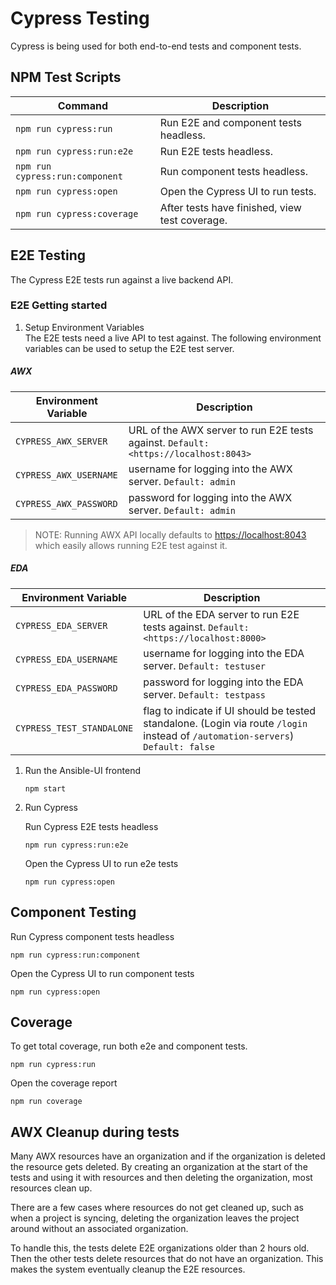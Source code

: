 # Cypress Testing

Cypress is being used for both end-to-end tests and component tests.

## NPM Test Scripts

| Command                         | Description                                    |
| ------------------------------- | ---------------------------------------------- |
| `npm run cypress:run`           | Run E2E and component tests headless.          |
| `npm run cypress:run:e2e`       | Run E2E tests headless.                        |
| `npm run cypress:run:component` | Run component tests headless.                  |
| `npm run cypress:open`          | Open the Cypress UI to run tests.              |
| `npm run cypress:coverage`      | After tests have finished, view test coverage. |

## E2E Testing

The Cypress E2E tests run against a live backend API.

### E2E Getting started

1. Setup Environment Variables
   <br>The E2E tests need a live API to test against. The following environment variables can be used to setup the E2E test server.

##### AWX

   | Environment Variable   | Description                                                                         |
   | ---------------------- | ----------------------------------------------------------------------------------- |
   | `CYPRESS_AWX_SERVER`   | URL of the AWX server to run E2E tests against. `Default: <https://localhost:8043>` |
   | `CYPRESS_AWX_USERNAME` | username for logging into the AWX server. `Default: admin`                          |
   | `CYPRESS_AWX_PASSWORD` | password for logging into the AWX server. `Default: admin`                          |

   > NOTE: Running AWX API locally defaults to <https://localhost:8043> which easily allows running E2E test against it.

##### EDA

   | Environment Variable      | Description                                                                                                                      |
   | ------------------------- | -------------------------------------------------------------------------------------------------------------------------------- |
   | `CYPRESS_EDA_SERVER`      | URL of the EDA server to run E2E tests against. `Default: <https://localhost:8000>`                                              |
   | `CYPRESS_EDA_USERNAME`    | username for logging into the EDA server. `Default: testuser`                                                                    |
   | `CYPRESS_EDA_PASSWORD`    | password for logging into the EDA server. `Default: testpass`                                                                    |
   | `CYPRESS_TEST_STANDALONE` | flag to indicate if UI should be tested standalone. (Login via route `/login` instead of `/automation-servers`) `Default: false` |

1. Run the Ansible-UI frontend

   ```
   npm start
   ```

2. Run Cypress

   Run Cypress E2E tests headless

   ```
   npm run cypress:run:e2e
   ```

   Open the Cypress UI to run e2e tests

   ```
   npm run cypress:open
   ```

## Component Testing

Run Cypress component tests headless

```
npm run cypress:run:component
```

Open the Cypress UI to run component tests

```
npm run cypress:open
```

## Coverage

To get total coverage, run both e2e and component tests.

```
npm run cypress:run
```

Open the coverage report

```
npm run coverage
```

## AWX Cleanup during tests

Many AWX resources have an organization and if the organization is deleted the resource gets deleted. By creating an organization at the start of the tests and using it with resources and then deleting the organization, most resources clean up.

There are a few cases where resources do not get cleaned up, such as when a project is syncing, deleting the organization leaves the project around without an associated organization.

To handle this, the tests delete E2E organizations older than 2 hours old. Then the other tests delete resources that do not have an organization. This makes the system eventually cleanup the E2E resources.
